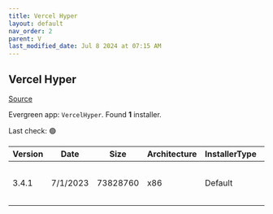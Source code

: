 ```yaml
---
title: Vercel Hyper
layout: default
nav_order: 2
parent: V
last_modified_date: Jul 8 2024 at 07:15 AM
---
```


## Vercel Hyper

[Source](https://hyper.js/)

Evergreen app: `VercelHyper`. Found **1** installer.

Last check: 🟢

| Version | Date     | Size     | Architecture | InstallerType | Type | URI                                                                                                                                                              |
| ------- | -------- | -------- | ------------ | ------------- | ---- | ---------------------------------------------------------------------------------------------------------------------------------------------------------------- |
| 3.4.1   | 7/1/2023 | 73828760 | x86          | Default       | exe  | [https://github.com/vercel/hyper/releases/download/v3.4.1/Hyper-Setup-3.4.1.exe](https://github.com/vercel/hyper/releases/download/v3.4.1/Hyper-Setup-3.4.1.exe) |
